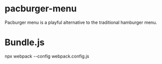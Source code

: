 # pacburger-menu
 Pacburger menu is a playful alternative to the traditional hamburger menu.


# Bundle.js

npx webpack --config webpack.config.js
